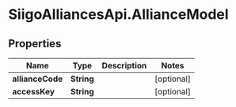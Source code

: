 # SiigoAlliancesApi.AllianceModel

## Properties

Name | Type | Description | Notes
------------ | ------------- | ------------- | -------------
**allianceCode** | **String** |  | [optional] 
**accessKey** | **String** |  | [optional] 


